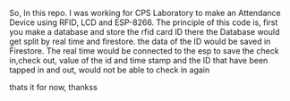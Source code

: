 So, In this repo. I was working for CPS Laboratory to make an Attendance Device using RFID, LCD and ESP-8266.
The principle of this code is, first you make a database and store the rfid card ID there
the Database would get split by real time and firestore.
the data of the ID would be saved in Firestore.
The real time would be connected to the esp to save the check in,check out, value of the id and time stamp
and the ID that have been tapped in and out, would not be able to check in again

thats it for now, thankss
